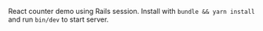 React counter demo using Rails session. Install with ```bundle && yarn install``` and run ```bin/dev``` to start server.

